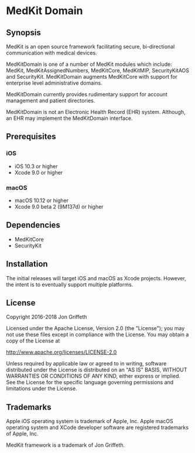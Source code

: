 
# MedKit Domain

## Synopsis

MedKit is an open source framework facilitating secure, bi-directional
communication with medical devices.

MedKitDomain is one of a number of MedKit modules which include: MedKit,
MedKitAssignedNumbers, MedKitCore, MedKitMIP, SecurityKitAOS and SecurityKit.
MedKitDomain augments MedKitCore with support for enterprise level administrative
domains.

MedKitDomain currently provides rudimentary support for account management and
patient directories.

MedKitDomain is not an Electronic Health Record (EHR) system.  Although, an EHR
may implement the MedKitDomain interface.

## Prerequisites

### iOS

* iOS 10.3 or higher
* Xcode 9.0 or higher

### macOS

* macOS 10.12 or higher
* Xcode 9.0 beta 2 (9M137d) or higher

## Dependencies

* MedKitCore
* SecurityKit

## Installation

The initial releases will target iOS and macOS as Xcode projects. However, the
intent is to eventually support multiple platforms.

## License

Copyright 2016-2018 Jon Griffeth

Licensed under the Apache License, Version 2.0 (the "License");
you may not use these files except in compliance with the License.
You may obtain a copy of the License at

http://www.apache.org/licenses/LICENSE-2.0

Unless required by applicable law or agreed to in writing, software
distributed under the License is distributed on an "AS IS" BASIS,
WITHOUT WARRANTIES OR CONDITIONS OF ANY KIND, either express or implied.
See the License for the specific language governing permissions and
limitations under the License.

## Trademarks

Apple iOS operating system is trademark of Apple, Inc.  Apple macOS operating system and XCode developer software are registered trademarks of Apple, Inc.

MedKit framework is a trademark of Jon Griffeth.
